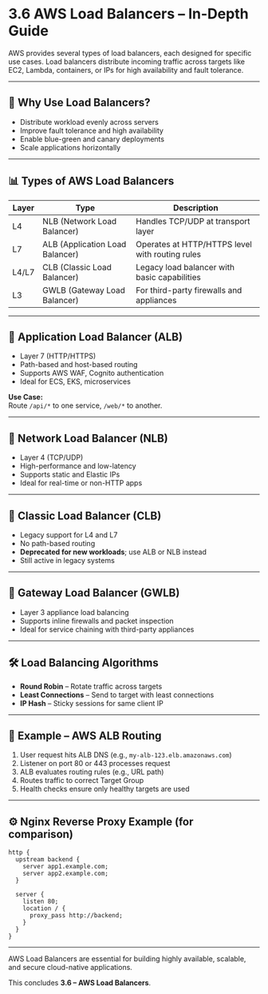 
# 3.6 AWS Load Balancers – In-Depth Guide

AWS provides several types of load balancers, each designed for specific use cases. Load balancers distribute incoming traffic across targets like EC2, Lambda, containers, or IPs for high availability and fault tolerance.

---

## 🎯 Why Use Load Balancers?

- Distribute workload evenly across servers
- Improve fault tolerance and high availability
- Enable blue-green and canary deployments
- Scale applications horizontally

---

## 📊 Types of AWS Load Balancers

| Layer | Type           | Description |
|-------|----------------|-------------|
| L4    | NLB (Network Load Balancer) | Handles TCP/UDP at transport layer |
| L7    | ALB (Application Load Balancer) | Operates at HTTP/HTTPS level with routing rules |
| L4/L7 | CLB (Classic Load Balancer) | Legacy load balancer with basic capabilities |
| L3    | GWLB (Gateway Load Balancer) | For third-party firewalls and appliances |

---

## 🔷 Application Load Balancer (ALB)

- Layer 7 (HTTP/HTTPS)
- Path-based and host-based routing
- Supports AWS WAF, Cognito authentication
- Ideal for ECS, EKS, microservices

**Use Case:**  
Route `/api/*` to one service, `/web/*` to another.

---

## 🔷 Network Load Balancer (NLB)

- Layer 4 (TCP/UDP)
- High-performance and low-latency
- Supports static and Elastic IPs
- Ideal for real-time or non-HTTP apps

---

## 🔷 Classic Load Balancer (CLB)

- Legacy support for L4 and L7
- No path-based routing
- **Deprecated for new workloads**; use ALB or NLB instead
- Still active in legacy systems

---

## 🔷 Gateway Load Balancer (GWLB)

- Layer 3 appliance load balancing
- Supports inline firewalls and packet inspection
- Ideal for service chaining with third-party appliances

---

## 🛠️ Load Balancing Algorithms

- **Round Robin** – Rotate traffic across targets
- **Least Connections** – Send to target with least connections
- **IP Hash** – Sticky sessions for same client IP

---

## 🧪 Example – AWS ALB Routing

1. User request hits ALB DNS (e.g., `my-alb-123.elb.amazonaws.com`)
2. Listener on port 80 or 443 processes request
3. ALB evaluates routing rules (e.g., URL path)
4. Routes traffic to correct Target Group
5. Health checks ensure only healthy targets are used

---

## ⚙️ Nginx Reverse Proxy Example (for comparison)

```nginx
http {
  upstream backend {
    server app1.example.com;
    server app2.example.com;
  }

  server {
    listen 80;
    location / {
      proxy_pass http://backend;
    }
  }
}
```

---

AWS Load Balancers are essential for building highly available, scalable, and secure cloud-native applications.

This concludes **3.6 – AWS Load Balancers**.
